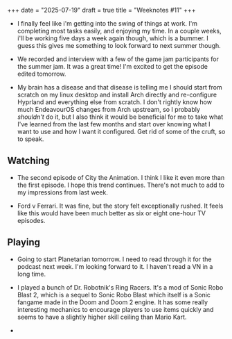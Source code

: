 +++
date = "2025-07-19"
draft = true
title = "Weeknotes #11"
+++

* I finally feel like i'm getting into the swing of things at work. I'm completing most tasks easily, and enjoying my time. In a couple weeks, i'll be working five days a week again though, which is a bummer. I guess this gives me something to look forward to next summer though.

* We recorded and interview with a few of the game jam participants for the summer jam. It was a great time! I'm excited to get the episode edited tomorrow.

* My brain has a disease and that disease is telling me I should start from scratch on my linux desktop and install Arch directly and re-configure Hyprland and everything else from scratch. I don't rightly know how much EndeavourOS changes from Arch upstream, so I probably *shouldn't* do it, but I also think it would be beneficial for me to take what I've learned from the last few months and start over knowing what I want to use and how I want it configured. Get rid of some of the cruft, so to speak.

## Watching

* The second episode of City the Animation. I think I like it even more than the first episode. I hope this trend continues. There's not much to add to my impressions from last week.

* Ford v Ferrari. It was fine, but the story felt exceptionally rushed. It feels like this would have been much better as six or eight one-hour TV episodes.

## Playing

* Going to start Planetarian tomorrow. I need to read through it for the podcast next week. I'm looking forward to it. I haven't read a VN in a long time.

* I played a bunch of Dr. Robotnik's Ring Racers. It's a mod of Sonic Robo Blast 2, which is a sequel to Sonic Robo Blast which itself is a Sonic fangame made in the Doom and Doom 2 engine. It has some really interesting mechanics to encourage players to use items quickly and seems to have a slightly higher skill ceiling than Mario Kart.

* 

